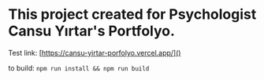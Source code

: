 # This project created for Psychologist Cansu Yırtar's Portfolyo.

Test link: [https://cansu-yirtar-porfolyo.vercel.app/]()

to build: `npm run install && npm run build`
